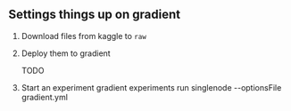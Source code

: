 ## Settings things up on gradient

1. Download files from kaggle to `raw`
2. Deploy them to gradient

   TODO

3. Start an experiment
    gradient experiments run singlenode --optionsFile gradient.yml 
